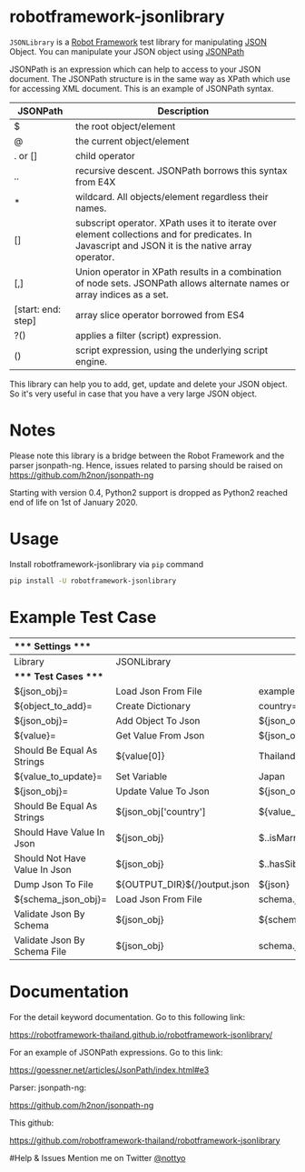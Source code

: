 # robotframework-jsonlibrary
``JSONLibrary`` is a [Robot Framework](http://robotframework.org/) test library for manipulating [JSON](http://json.org/) Object. You can manipulate your JSON object using [JSONPath](http://goessner.net/articles/JsonPath/)

JSONPath is an expression which can help to access to your JSON document. The JSONPath structure is in the same way as XPath which use for accessing XML document. This is an example of JSONPath syntax.

| JSONPath | Description |
|----------|-------------|
| $        | the root object/element |
| @        | the current object/element |
| . or []  | child operator |
| ..       | recursive descent. JSONPath borrows this syntax from E4X |
| *        | wildcard. All objects/element regardless their names. |
| []       | subscript operator. XPath uses it to iterate over element collections and for predicates. In Javascript and JSON it is the native array operator. |
| [,]      | Union operator in XPath results in a combination of node sets. JSONPath allows alternate names or array indices as a set. |
| [start\: end\: step] | array slice operator borrowed from ES4 |
| ?()      | applies a filter (script) expression. |
| ()       | script expression, using the underlying script engine. |

This library can help you to add, get, update and delete your JSON object. So it's very useful in case that you have a very large JSON object.

# Notes

Please note this library is a bridge between the Robot Framework and the parser jsonpath-ng. Hence, issues related to parsing should be raised on https://github.com/h2non/jsonpath-ng

Starting with version 0.4, Python2 support is dropped as Python2 reached end of life on 1st of January 2020.

# Usage

Install robotframework-jsonlibrary via ``pip`` command
```bash
pip install -U robotframework-jsonlibrary
```

# Example Test Case

|\*** Settings \***|                     |                  |            |                  |
|:----------------- |-------------------- |----------------- |----------- |----------------- |
|Library           | JSONLibrary         |                  |            |                  |
|__\*** Test Cases \***__|                     |                  |            |                  |
|${json_obj}=      | Load Json From File | example.json     |            |                  |
|${object_to_add}= | Create Dictionary   | country=Thailand |            |                  |
|${json_obj}=      | Add Object To Json  | ${json_obj}      | $..address | ${object_to_add} |
|${value}=         | Get Value From Json | ${json_obj}      | $..country |                  |
|Should Be Equal As Strings | ${value[0]} | Thailand       |            |                  |
|${value_to_update}=| Set Variable     | Japan             |            |                  |
|${json_obj}=     | Update Value To Json | ${json_obj}     | $..country | ${value_to_update}|
|Should Be Equal As Strings | ${json_obj['country'] | ${value_to_update} |   |             |
|Should Have Value In Json  | ${json_obj} |  $..isMarried |
|Should Not Have Value In Json  | ${json_obj} |  $..hasSiblings |
|Dump Json To File  | \${OUTPUT_DIR}\${/}output.json | ${json} |
|${schema_json_obj}=      | Load Json From File | schema.json     |            |                  |
|Validate Json By Schema      | ${json_obj} | ${schema_json_obj} |         |           |
|Validate Json By Schema File | ${json_obj} | schema.json |         |           |

# Documentation
For the detail keyword documentation. Go to this following link:

https://robotframework-thailand.github.io/robotframework-jsonlibrary/

For an example of JSONPath expressions. Go to this link:

https://goessner.net/articles/JsonPath/index.html#e3

Parser: jsonpath-ng:

https://github.com/h2non/jsonpath-ng

This github:

https://github.com/robotframework-thailand/robotframework-jsonlibrary

#Help & Issues
Mention me on Twitter [@nottyo](https://twitter.com/nottyo) 




